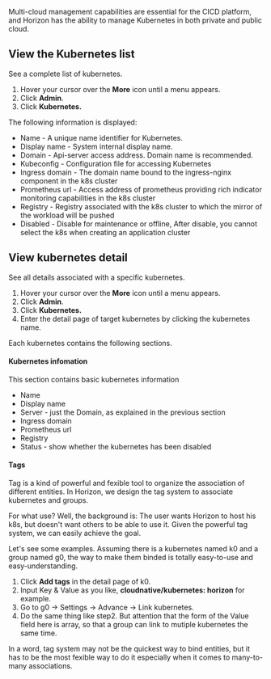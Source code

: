 Multi-cloud management capabilities are essential for the CICD platform, and Horizon has the ability to manage Kubernetes in both private and public cloud.

## View the Kubernetes list

See a complete list of kubernetes.

1. Hover your cursor over the **More** icon until a menu appears.
2. Click **Admin**.
3. Click **Kubernetes.**

The following information is displayed:

* Name - A unique name identifier for Kubernetes.
* Display name - System internal display name.
* Domain - Api-server access address. Domain name is recommended.
* Kubeconfig - Configuration file for accessing Kubernetes
* Ingress domain - The domain name bound to the ingress-nginx component in the k8s cluster
* Prometheus url - Access address of prometheus providing rich indicator monitoring capabilities in the k8s cluster
* Registry - Registry associated with the k8s cluster to which the mirror of the workload will be pushed
* Disabled - Disable for maintenance or offline, After disable, you cannot select the k8s when creating an application cluster

## View kubernetes detail

See all details associated with a specific kubernetes.

1. Hover your cursor over the **More** icon until a menu appears.
2. Click **Admin**.
3. Click **Kubernetes.**
4. Enter the detail page of target kubernetes by clicking the kubernetes name.

Each kubernetes contains the following sections.

#### Kubernetes infomation

This section contains basic kubernetes information

* Name
* Display name
* Server - just the Domain, as explained in the previous section
* Ingress domain
* Prometheus url
* Registry
* Status - show whether the kubernetes has been disabled

#### Tags

Tag is a kind of powerful and fexible tool to organize the association of different entities. In Horizon, we design the tag system to associate kubernetes and groups.

For what use? Well, the background is: The user wants Horizon to host his k8s, but doesn't want others to be able to use it. Given the powerful tag system, we can easily achieve the goal.

Let's see some examples. Assuming there is a kubernetes named k0 and a group named g0, the way to make them binded is totally easy-to-use and easy-understanding.

1. Click **Add tags** in the detail page of k0.
2. Input Key & Value as you like, **cloudnative/kubernetes: horizon** for example.
3. Go to g0 -> Settings -> Advance -> Link kubernetes.
4. Do the same thing like step2. But attention that the form of the Value field here is array, so that a group can link to mutiple kubernetes the same time.

In a word, tag system may not be the quickest way to bind entities, but it has to be the most fexible way to do it especially when it comes to many-to-many associations.
